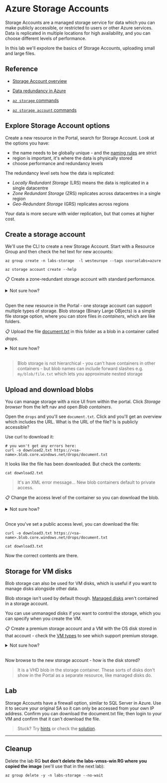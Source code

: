 # Azure Storage Accounts

Storage Accounts are a managed storage service for data which you can make publicly accessible, or restricted to users or other Azure services. Data is replicated in multiple locations for high availability, and you can choose different levels of performance.

In this lab we'll expolore the basics of Storage Accounts, uploading small and large files.

## Reference

- [Storage Account overview](https://docs.microsoft.com/en-gb/azure/storage/common/storage-account-overview)

- [Data redundancy in Azure](https://docs.microsoft.com/en-gb/azure/storage/common/storage-redundancy?toc=%2Fazure%2Fstorage%2Fblobs%2Ftoc.json)

- [`az storage` commands](https://docs.microsoft.com/en-us/cli/azure/storage?view=azure-cli-latest)

- [`az storage account` commands](https://docs.microsoft.com/en-us/cli/azure/storage/account?view=azure-cli-latest)


## Explore Storage Account options

Create a new resource in the Portal, search for Storage Account. Look at the options you have:

- the name needs to be globally unique - and the [naming rules](https://docs.microsoft.com/en-us/azure/azure-resource-manager/management/resource-name-rules#microsoftstorage) are strict
- region is important, it's where the data is physically stored
- choose performance and redundancy levels

The redundancy level sets how the data is replicated:

- _Locally Redundant Storage_ (LRS) means the data is replicated in a single datacentre
- _Zone Redundant Storage_ (ZRS) replicates across datacentres in a single region
- _Geo-Redundant Storage_ (GRS) replicates across regions

Your data is more secure with wider replication, but that comes at higher cost.

## Create a storage account

We'll use the CLI to create a new Storage Account. Start with a Resource Group and then check the hel text for new accounts:

```
az group create -n labs-storage  -l westeurope --tags courselabs=azure

az storage account create --help
```

📋 Create a zone-redundant storage account with standard performance.

<details>
  <summary>Not sure how?</summary>

The SKU parameter includes performance and redundancy settings, e.g:

- `Premium_LRS` is premium performance (SSD-backed storage) with local redundancy

- `Standard_GRS` is standard performance (spinning HDDs) with geo redundancy

```
az storage account create -g labs-storage  -l westeurope --sku Standard_ZRS -n <sa-name> labsstoragees
```

</details><br/>

Open the new resource in the Portal - one storage account can support multiple types of storage. Blob storage (Binary Large OBjects) is a simple file storage option, where you can store files in _containers_, which are like folders.

📋 Upload the file [document.txt](/labs/storage/document.txt) in this folder as a blob in a container called _drops_.

<details>
  <summary>Not sure how?</summary>

The Storage Account blade has an _Upload_ option in the main menu. Select that and you can browse to your local file and upload it.

You can create a new container from that menu, and supply a container name.

</details><br/>

> Blob storage is not hierarchical - you can't have containers in other containers - but blob names can include forward slashes e.g. `my/blob/file.txt` which lets you approximate nested storage

## Upload and download blobs

You can manage storage with a nice UI from within the portal. Click _Storage browser_ from the left nav and open _Blob containers_.

Open the `drops` and you'll see `document.txt`. Click and you'll get an overview which includes the URL. What is the URL of the file? Is is publicly accessible?

Use curl to download it:

```
# you won't get any errors here:
curl -o download2.txt https://<sa-name>.blob.core.windows.net/drops/document.txt
```

It looks like the file has been downloaded. But check the contents:

```
cat download2.txt
```

> It's an XML error message... New blob containers default to private access. 

📋 Change the access level of the container so you can download the blob.

<details>
  <summary>Not sure how?</summary>

Browse to the _drops_ container in the Portal and select _Change access level_:

- blob access means anyone with the URL can download the file
- container access means anyone can list the container contents and download all blobs

</details><br/>

Once you've set a public access level, you can download the file:

```
curl -o download3.txt https://<sa-name>.blob.core.windows.net/drops/document.txt

cat download3.txt
```

Now the correct contents are there.

## Storage for VM disks

Blob storage can also be used for VM disks, which is useful if you want to manage disks alongside other data.

Blob storage isn't used by default though. [Managed disks](https://docs.microsoft.com/en-us/azure/virtual-machines/managed-disks-overview) aren't contained in a storage account. 

You can use unmanaged disks if you want to control the storage, which you can specify when you create the VM.

📋 Create a premium storage account and a VM with the OS disk stored in that account - check the [VM types](https://docs.microsoft.com/en-us/azure/virtual-machines/sizes-general) to see which support premium storage.

<details>
  <summary>Not sure how?</summary>

The Storage Account is the same command with a different SKU:

```
az storage account create -g labs-storage  -l westeurope --sku Premium_LRS -n <disk-sa-name>
```

You also need a container for the disk to be stored as a blob:

```
az storage container create -n vm-disks --account-name <disk-sa-name>
```

Then in the VM create command, specify the SA and container:

```
az vm create -l westeurope -g labs-storage -n vm04 --image UbuntuLTS --size Standard_D2as_v5  --use-unmanaged-disk --storage-container-name vm-disks --storage-account <disk-sa-name>
```

</details><br/>

Now browse to the new storage account - how is the disk stored?

> It is a VHD blob in the storage container. These sorts of disks don't show in the Portal as a separate resource, like managed disks do.

## Lab

Storage Accounts have a firewall option, similar to SQL Server in Azure. Use it to secure your original SA so it can only  be accessed from your own IP address. Confirm you can download the document.txt file; then login to your VM and confirm that it can't download the file.

> Stuck? Try [hints](hints.md) or check the [solution](solution.md).

___

## Cleanup

Delete the lab RG **but don't delete the labs-vmss-win RG where you copied the image** (we'll use that in the next lab):

```
az group delete -y -n labs-storage --no-wait
```
